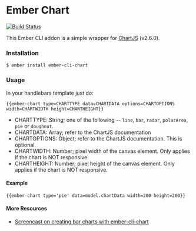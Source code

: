 # Ember Chart

[![Build Status](https://travis-ci.org/aomran/ember-cli-chart.svg)](https://travis-ci.org/aomran/ember-cli-chart)

This Ember CLI addon is a simple wrapper for [ChartJS](http://www.chartjs.org/) (v2.6.0).

### Installation

```
$ ember install ember-cli-chart
```

### Usage

In your handlebars template just do:

```
{{ember-chart type=CHARTTYPE data=CHARTDATA options=CHARTOPTIONS width=CHARTWIDTH height=CHARTHEIGHT}}
```

* CHARTTYPE: String; one of the following -- `line`, `bar`, `radar`, `polarArea`, `pie` or `doughnut`.
* CHARTDATA: Array; refer to the ChartJS documentation
* CHARTOPTIONS: Object; refer to the ChartJS documentation. This is optional.
* CHARTWIDTH: Number; pixel width of the canvas element. Only applies if the chart is NOT responsive.
* CHARTHEIGHT: Number; pixel height of the canvas element. Only applies if the chart is NOT responsive.

#### Example

```
{{ember-chart type='pie' data=model.chartData width=200 height=200}}
```

#### More Resources

* [Screencast on creating bar charts with ember-cli-chart](https://www.emberscreencasts.com/posts/46-bar-charts-with-ember-cli-chart)
